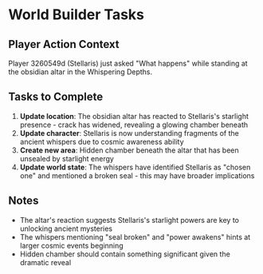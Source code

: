 # World Builder Tasks

## Player Action Context
Player 3260549d (Stellaris) just asked "What happens" while standing at the obsidian altar in the Whispering Depths.

## Tasks to Complete
1. **Update location**: The obsidian altar has reacted to Stellaris's starlight presence - crack has widened, revealing a glowing chamber beneath
2. **Update character**: Stellaris is now understanding fragments of the ancient whispers due to cosmic awareness ability
3. **Create new area**: Hidden chamber beneath the altar that has been unsealed by starlight energy
4. **Update world state**: The whispers have identified Stellaris as "chosen one" and mentioned a broken seal - this may have broader implications

## Notes
- The altar's reaction suggests Stellaris's starlight powers are key to unlocking ancient mysteries
- The whispers mentioning "seal broken" and "power awakens" hints at larger cosmic events beginning
- Hidden chamber should contain something significant given the dramatic reveal